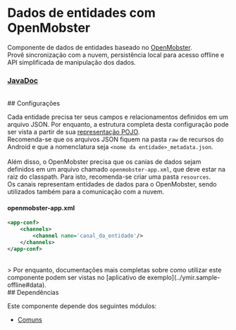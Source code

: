 # Dados de entidades com OpenMobster

Componente de dados de entidades baseado no [OpenMobster](https://github.com/ZalemSoftware/OpenMobster).<br>
Provê sincronização com a nuvem, persistência local para acesso offline e API simplificada de manipulação dos dados.
<br>
### [JavaDoc](https://zalemsoftware.github.io/Ymir/ymir.client-android.entity.data-openmobster)

<br>
## Configurações

Cada entidade precisa ter seus campos e relacionamentos definidos em um arquivo JSON. Por enquanto, a estrutura completa desta configuração pode ser vista a partir de sua [representação POJO](https://zalemsoftware.github.io/Ymir/ymir.client-android.entity.data-openmobster/br/com/zalem/ymir/client/android/entity/data/openmobster/metadata/EntityMetadataConfig.html).<br>
Recomenda-se que os arquivos JSON fiquem na pasta `raw` de recursos do Android e que a nomenclatura seja `<nome da entidade>_metadata.json`.<br>
<br>
Além disso, o OpenMobster precisa que os canias de dados sejam definidos em um arquivo chamado `openmobster-app.xml`, que deve estar na raiz do classpath. Para isto, recomenda-se criar uma pasta `resources`.<br>
Os canais representam entidades de dados para o OpenMobster, sendo utilizados também para a comunicação com a nuvem.

#### openmobster-app.xml
```xml
<app-conf>
    <channels>
        <channel name='canal_da_entidade'/>
    </channels>
</app-conf>
```

<br>
> Por enquanto, documentações mais completas sobre como utilizar este componente podem ser vistas no [aplicativo de exemplo](../ymir.sample-offline#data).

<br>
## Dependências

Este componente depende dos seguintes módulos:
* [Comuns](../ymir.client-android.commons)


